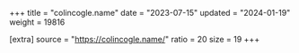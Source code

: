 +++
title = "colincogle.name"
date = "2023-07-15"
updated = "2024-01-19"
weight = 19816

[extra]
source = "https://colincogle.name/"
ratio = 20
size = 19
+++
